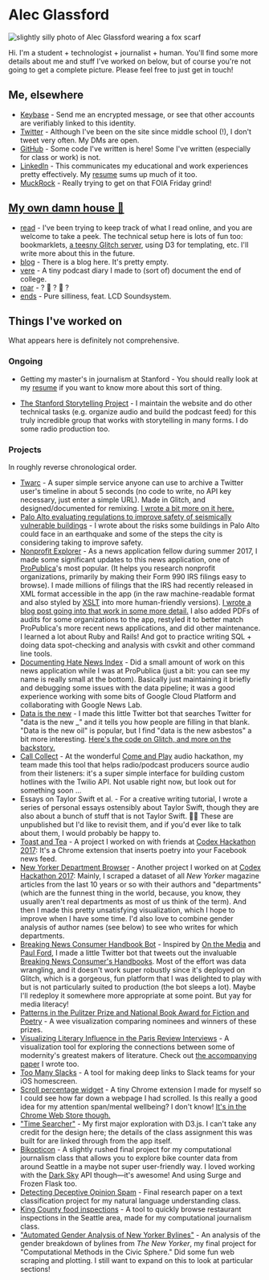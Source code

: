 # Alec Glassford
![slightly silly photo of Alec Glassford wearing a fox scarf](assets/me.jpg)

Hi. I'm a student + technologist + journalist + human. You'll find some more details about me and stuff I've worked on below, but of course you're not going to get a complete picture. Please feel free to just get in touch!

## Me, elsewhere
* [Keybase](https://keybase.io/alecglassford) - Send me an encrypted message, or see that other accounts are verifiably linked to this identity.
* [Twitter](https://twitter.com/alecglassford) - Although I've been on the site since middle school (!), I don't tweet very often. My DMs are open.
* [GitHub](https://github.com/alecglassford) - Some code I've written is here! Some I've written (especially for class or work) is not.
* [LinkedIn](https://www.linkedin.com/in/alecglassford) - This communicates my educational and work experiences pretty effectively. My [resume](assets/alec-glassford-resume-2018-01-03.pdf) sums up much of it too.
* [MuckRock](https://www.muckrock.com/accounts/profile/alec/) - Really trying to get on that FOIA Friday grind!

## [My own damn house 🏡](https://psmag.com/social-justice/toast-story-latest-artisanal-food-craze-72676)
* [read](https://read.alec.casa) - I've been trying to keep track of what I read online, and you are welcome to take a peek. The technical setup here is lots of fun too: bookmarklets, [a teesny Glitch server](https://glitch.com/edit/#!/alec-reads), using D3 for templating, etc. I'll write more about this in the future.
* [blog](https://blog.alec.casa) - There is a blog here. It's pretty empty.
* [vere](https://vere.alec.casa) - A tiny podcast diary I made to (sort of) document the end of college.
* [roar](https://roar.alec.casa) - ? 🦁 ? 🌊 ?
* [ends](https://ends.alec.casa) - Pure silliness, feat. LCD Soundsystem.

## Things I've worked on

What appears here is definitely not comprehensive.

### Ongoing

* Getting my master's in journalism at Stanford - You should really look at my [resume](assets/alec-glassford-resume-2018-01-03.pdf) if you want to know more about this sort of thing.

* [The Stanford Storytelling Project](https://storytelling.stanford.edu) - I maintain the website and do other technical tasks (e.g. organize audio and build the podcast feed) for this truly incredible group that works with storytelling in many forms. I do some radio production too.

### Projects
In roughly reverse chronological order.
* [Twarc](https://twarc.glitch.me/) - A super simple service anyone can use to archive a Twitter user's timeline in about 5 seconds (no code to write, no API key necessary, just enter a simple URL). Made in Glitch, and designed/documented for remixing. [I wrote a bit more on it here.](https://twitter.com/alecglassford/status/937108649222139904)
* [Palo Alto evaluating regulations to improve safety of seismically vulnerable buildings](http://peninsulapress.com/2017/11/17/palo-alto-evaluating-regulations-to-improve-safety-of-seismically-vulnerable-buildings/) - I wrote about the risks some buildings in Palo Alto could face in an earthquake and some of the steps the city is considering taking to improve safety.
* [Nonprofit Explorer](https://projects.propublica.org/nonprofits/) - As a news application fellow during summer 2017, I made some significant updates to this news application, one of [ProPublica](https://propublica.org)'s most popular. (It helps you research nonprofit organizations, primarily by making their Form 990 IRS filings easy to browse). I made millions of filings that the IRS had recently released in XML format accessible in the app (in the raw machine-readable format and also styled by [XSLT](https://en.wikipedia.org/wiki/XSLT) into more human-friendly versions). [I wrote a blog post going into that work in some more detail.](https://www.propublica.org/nerds/nonprofit-explorer-update-full-text-of-nearly-two-million-records) I also added PDFs of audits for some organizations to the app, restyled it to better match ProPublica's more recent news applications, and did other maintenance. I learned a lot about Ruby and Rails! And got to practice writing SQL + doing data spot-checking and analysis with csvkit and other command line tools.
* [Documenting Hate News Index](https://projects.propublica.org/hate-news-index/) - Did a small amount of work on this news application while I was at ProPublica (just a bit: you can see my name is really small at the bottom). Basically just maintaining it briefly and debugging some issues with the data pipeline; it was a good experience working with some bits of Google Cloud Platform and collaborating with Google News Lab.
* [Data is the new](https://twitter.com/dataisthenew) - I made this little Twitter bot that searches Twitter for "data is the new \_" and it tells you how people are filling in that blank. "Data is the new oil" is popular, but I find "data is the new asbestos" a bit more interesting. [Here's the code on Glitch, and more on the backstory.](https://glitch.com/~dataisthenew)
* [Call Collect](https://hackdash.org/projects/5918b5994545fa01a8db176c) - At the wonderful [Come and Play](http://comeandplay.org/) audio hackathon, my team made this tool that helps radio/podcast producers source audio from their listeners: it's a super simple interface for building custom hotlines with the Twilio API. Not usable right now, but look out for something soon …
* Essays on Taylor Swift et al. - For a creative writing tutorial, I wrote a series of personal essays ostensibly about Taylor Swift, though they are also about a bunch of stuff that is not Taylor Swift. 🤷‍♀️ These are unpublished but I'd like to revisit them, and if you'd ever like to talk about them, I would probably be happy to.
* [Toast and Tea](https://github.com/alecglassford/facebook-poetry) - A project I worked on with friends at [Codex Hackathon 2017](http://codexhackathon.com/): It's a Chrome extension that inserts poetry into your Facebook news feed.
* [New Yorker Department Browser](https://alecglassford.github.io/new-yorker-sections/) - Another project I worked on at [Codex Hackathon 2017](http://codexhackathon.com/): Mainly, I scraped a dataset of all *New Yorker* magazine articles from the last 10 years or so with their authors and "departments" (which are the funnest thing in the world, because, you know, they usually aren't real departments as most of us think of the term). And then I made this pretty unsatisfying visualization, which I hope to improve when I have some time. I'd also love to combine gender analysis of author names (see below) to see who writes for which departments.
* [Breaking News Consumer Handbook Bot](http://bnch.glitch.me/) - Inspired by [On the Media](https://www.wnyc.org/shows/otm/) and [Paul Ford](https://twitter.com/ftrain/status/754046492177010688), I made a little Twitter bot that tweets out the invaluable [Breaking News Consumer's Handbooks](https://www.wnyc.org/series/breaking-news-consumers-handbook/). Most of the effort was data wrangling, and it doesn't work super robustly since it's deployed on Glitch, which is a gorgeous, fun platform that I was delighted to play with but is not particularly suited to production (the bot sleeps a lot). Maybe I'll redeploy it somewhere more appropriate at some point. But yay for media literacy!
* [Patterns in the Pulitzer Prize and National Book Award for Fiction and Poetry](https://alecglassford.github.io/literary-prizes/) - A wee visualization comparing nominees and winners of these prizes.
* [Visualizing Literary Influence in the Paris Review Interviews](https://stanford.edu/~gla/paris/) - A visualization tool for exploring the connections between some of modernity's greatest makers of literature. Check out [the accompanying paper](assets/visualizing-paris-review.pdf) I wrote too.
* [Too Many Slacks](https://github.com/alecglassford/too-many-slacks) - A tool for making deep links to Slack teams for your iOS homescreen.
* [Scroll percentage widget](https://github.com/alecglassford/percent-scroll-widget) - A tiny Chrome extension I made for myself so I could see how far down a webpage I had scrolled. Is this really a good idea for my attention span/mental wellbeing? I don't know! [It's in the Chrome Web Store though.](https://chrome.google.com/webstore/detail/percent-scroll-widget/cgchlengahipakmdkopgeheagmlcifep)
* ["Time Searcher"](https://alecglassford.github.io/time-searcher/) - My first major exploration with D3.js. I can't take any credit for the design here; the details of the class assignment this was built for are linked through from the app itself.
* [Bikopticon](https://bikopticon.surge.sh/) - A slightly rushed final project for my computational journalism class that allows you to explore bike counter data from around Seattle in a maybe not super user-friendly way. I loved working with the [Dark Sky](https://darksky.net) API though—it's awesome! And using Surge and Frozen Flask too.
* [Detecting Deceptive Opinion Spam](assets/detecting-deceptive-opinion-spam.pdf) - Final research paper on a text classification project for my natural language understanding class.
* [King County food inspections](https://safe-dawn-87291.herokuapp.com/) - A tool to quickly browse restaurant inspections in the Seattle area, made for my computational journalism class.
* ["Automated Gender Analysis of New Yorker Bylines"](https://github.com/alecglassford/compciv-2016/blob/master/projects/gender-detector-data/README.md) - An analysis of the gender breakdown of bylines from *The New Yorker*, my final project for "Computational Methods in the Civic Sphere." Did some fun web scraping and plotting. I still want to expand on this to look at particular sections!
